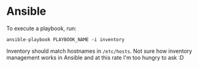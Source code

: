 # Ansible

To execute a playbook, run:

`ansible-playbook PLAYBOOK_NAME -i inventory`

Inventory should match hostnames in `/etc/hosts`. Not sure how inventory management works in Ansible and at this rate I'm too hungry to ask :D
